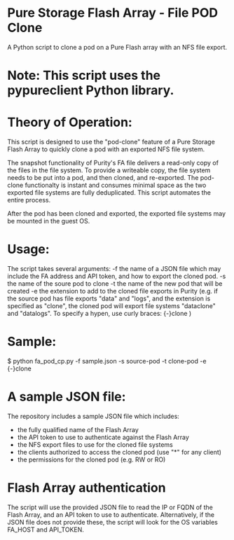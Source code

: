 # Pure Storage Flash Array - File POD Clone
A Python script to clone a pod on a Pure Flash array with an NFS file export.

# Note:  This script uses the pypureclient Python library.

# Theory of Operation:
This script is designed to use the "pod-clone" feature of a Pure Storage Flash Array to quickly clone a pod with an exported NFS file system.

The snapshot functionality of Purity's FA file delivers a read-only copy of the files in the file system.  To provide a writeable copy, the file system needs to be put into a pod, and then cloned, and re-exported.  The pod-clone functionalty is instant and consumes minimal space as the two exported file systems are fully deduplicated.  This script automates the entire process.

After the pod has been cloned and exported, the exported file systems may be mounted in the guest OS.

# Usage:
The script takes several arguments:
-f the name of a JSON file which may include the FA address and API token, and how to export the cloned pod.
-s the name of the soure pod to clone
-t the name of the new pod that will be created
-e the extension to add to the cloned file exports in Purity (e.g. if the source pod has file exports "data" and "logs", and the extension is specified as "clone", the cloned pod will export file systems "dataclone" and "datalogs".  To specify a hypen, use curly braces: {-}clone )

# Sample:
$ python fa_pod_cp.py -f sample.json -s source-pod -t clone-pod -e {-}clone

# A sample JSON file:
The repository includes a sample JSON file which includes:
- the fully qualified name of the Flash Array
- the API token to use to authenticate against the Flash Array
- the NFS export files to use for the cloned file systems
- the clients authorized to access the cloned pod (use "*" for any client)
- the permissions for the cloned pod (e.g. RW or RO)

# Flash Array authentication
The script will use the provided JSON file to read the IP or FQDN of the Flash Array, and an API token to use to authenticate.
Alternatively, if the JSON file does not provide these, the script will look for the OS variables FA_HOST and API_TOKEN.



